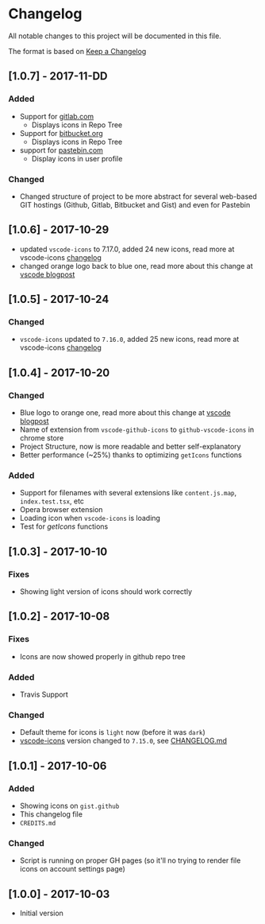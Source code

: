 # Changelog

All notable changes to this project will be documented in this file.

The format is based on [Keep a Changelog](http://keepachangelog.com/en/1.0.0/)

## [1.0.7] - 2017-11-DD

### Added

- Support for [gitlab.com](https://about.gitlab.com/)
    - Displays icons in Repo Tree
- Support for [bitbucket.org](https://bitbucket.org/)
    - Displays icons in Repo Tree
- support for [pastebin.com](https://pastebin.com/)
    - Display icons in user profile

### Changed

- Changed structure of project to be more abstract for several web-based GIT hostings (Github, Gitlab, Bitbucket and Gist) and even for Pastebin

## [1.0.6] - 2017-10-29

- updated `vscode-icons` to 7.17.0, added 24 new icons, read more at vscode-icons [changelog](https://github.com/vscode-icons/vscode-icons/blob/master/CHANGELOG.md#7170-october-28-2017)
- changed orange logo back to blue one, read more about this change at [vscode blogpost](https://code.visualstudio.com/blogs/2017/10/24/theicon)

## [1.0.5] - 2017-10-24

### Changed

- `vscode-icons` updated to `7.16.0`, added 25 new icons, read more at vscode-icons [changelog](https://github.com/vscode-icons/vscode-icons/blob/master/CHANGELOG.md#7160-october-22-2017)

## [1.0.4] - 2017-10-20

### Changed

- Blue logo to orange one, read more about this change at [vscode blogpost](https://code.visualstudio.com/updates/v1_17#_new-visual-studio-code-logo)
- Name of extension from `vscode-github-icons` to `github-vscode-icons` in chrome store
- Project Structure, now is more readable and better self-explanatory
- Better performance (~25%) thanks to optimizing `getIcons` functions

### Added

- Support for filenames with several extensions like `content.js.map`, `index.test.tsx`, etc
- Opera browser extension
- Loading icon when `vscode-icons` is loading
- Test for *getIcons* functions

## [1.0.3] - 2017-10-10

### Fixes

- Showing light version of icons should work correctly

## [1.0.2] - 2017-10-08

### Fixes

- Icons are now showed properly in github repo tree

### Added

- Travis Support

### Changed

- Default theme for icons is `light` now (before it was `dark`)
- [vscode-icons](https://github.com/vscode-icons/vscode-icons) version changed to `7.15.0`, see [CHANGELOG.md](https://github.com/vscode-icons/vscode-icons/blob/master/CHANGELOG.md)

## [1.0.1] - 2017-10-06

### Added

- Showing icons on `gist.github`
- This changelog file
- `CREDITS.md`

### Changed

- Script is running on proper GH pages (so it'll no trying to render file icons on account settings page)

## [1.0.0] - 2017-10-03

- Initial version
